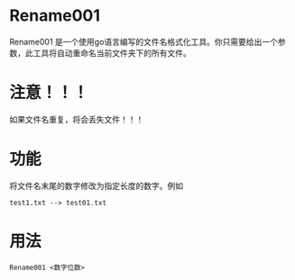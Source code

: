 # Rename001
Rename001 是一个使用go语言编写的文件名格式化工具。你只需要给出一个参数，此工具将自动重命名当前文件夹下的所有文件。
# 注意！！！
如果文件名重复，将会丢失文件！！！
# 功能
将文件名末尾的数字修改为指定长度的数字。例如
```
test1.txt --> test01.txt
```
# 用法
```
Rename001 <数字位数>
```

